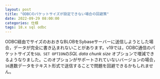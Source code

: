 ```yaml
---
layout: post
title: "ODBCのパケットサイズが設定できない場合の回避策"
date: 2022-09-29 08:00:00
categories: 仕様
tags: 18.x sql odbc
---
```


ODBC経由でサイズのおおきなBLOBをSybaseサーバーに送信しようとした場合，データが完全に書き込まれないことがあります。v19では，ODBC通信のパケットサイズを`SQL SET OPTION`の*SQL data chunk size* オプションで増減できるようなりました。このオプションがサポートされていないバージョンの場合，`16`進数データをテキスト形式で送信することで問題を回避できるかもしれません。
